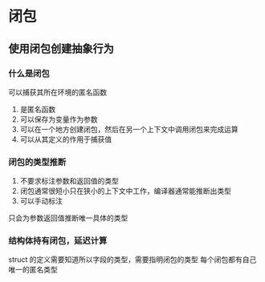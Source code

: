 # 闭包

## 使用闭包创建抽象行为

### 什么是闭包
可以捕获其所在环境的匿名函数

1. 是匿名函数
2. 可以保存为变量作为参数
3. 可以在一个地方创建闭包，然后在另一个上下文中调用闭包来完成运算
4. 可以从其定义的作用于捕获值

### 闭包的类型推断

1. 不要求标注参数和返回值的类型
2. 闭包通常很短小只在狭小的上下文中工作，编译器通常能推断出类型
3. 可以手动标注

只会为参数返回值推断唯一具体的类型

### 结构体持有闭包，延迟计算

struct 的定义需要知道所以字段的类型，需要指明闭包的类型
每个闭包都有自己唯一的匿名类型
